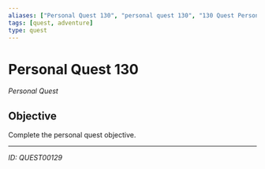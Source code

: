 ```yaml
---
aliases: ["Personal Quest 130", "personal quest 130", "130 Quest Personal"]
tags: [quest, adventure]
type: quest
---
```


# Personal Quest 130

*Personal Quest*

## Objective
Complete the personal quest objective.

---
*ID: QUEST00129*